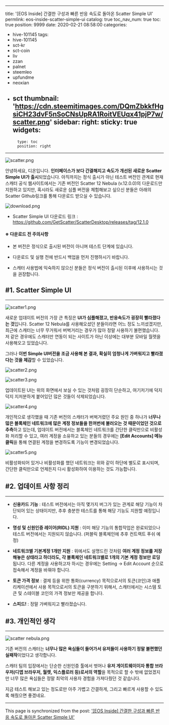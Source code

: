 
---
title: '[EOS Inside] 간결한 구성과 빠른 반응 속도로 돌아온 Scatter Simple UI'
permlink: eos-inside-scatter-simple-ui
catalog: true
toc_nav_num: true
toc: true
position: 9999
date: 2020-02-21 08:58:00
categories:
- hive-101145
tags:
- hive-101145
- sct-kr
- sct-coin
- liv
- zzan
- palnet
- steemleo
- upfundme
- neoxian
- sct
thumbnail: 'https://cdn.steemitimages.com/DQmZbkkfHgsiCH23dvF5nSoCNsUpRA1RoitVEUqx41pjP7w/scatter.png'
sidebar:
    right:
        sticky: true
widgets:
    -
        type: toc
        position: right
---


![scatter.png](https://cdn.steemitimages.com/DQmZbkkfHgsiCH23dvF5nSoCNsUpRA1RoitVEUqx41pjP7w/scatter.png)


안녕하세요, 디온입니다. **인터페이스가 보다 간결해지고 속도가 개선된 새로운 Scatter Simple UI가 출시**되었습니다. 아직까지는 정식 출시가 아닌 테스트 버전인 관계로 현재 스캐터 공식 웹사이트에서는 기존 버전인  Scatter 12 Nebula (v.12.0.0)의 다운로드만 지원하고 있지만, 혹시라도 새로운 심플 버전을 체험해보고 싶으신 분들은 아래의 Scatter Github링크를 통해 다운로드 받으실 수 있습니다. 

![download.png](https://cdn.steemitimages.com/DQmZ4o7PZaTiQv3s1wL7v5Kh5g6A6DKdimgqewJHR52MvVT/download.png)

- Scatter Simple UI 다운로드 링크 : https://github.com/GetScatter/ScatterDesktop/releases/tag/12.1.0

#### ※ 다운로드 전 주의사항

- 본 버전은 정식으로 출시된 버전이 아니며 테스트 단계에 있습니다.

- 다운로드 및 실행 전에 반드시 백업을 먼저 진행하시기 바랍니다.

-  스캐터 사용법에 익숙하지 않으신 분들은 정식 버전이 출시된 이후에 사용하시는 것을 권장합니다.

## #1. Scatter Simple UI
---

![scatter1.png](https://cdn.steemitimages.com/DQmXVQWqsCx4dushNkSpgJZpZYT4Bh1JDW3mRSNir8mDoyc/scatter1.png)

새로운 업데이트 버전의 가장 큰 특징은 **UI가 심플해졌고, 반응속도가 굉장히 빨라졌다는 것**입니다. Scatter 12 Nebula를 사용해오셨던 분들이라면 어느 정도 느끼셨겠지만, 최근에 스캐터는 너무 무거워서 버벅거리는 경우가 많아 정말 사용하기 불편했습니다. 저 같은 경우에도 스캐터만 연동이 되는 사이트가 아닌 이상에는 대부분 모바일 월렛을 사용해오고 있었습니다.

그러나 **이번 Simple UI버전을 조금 사용해 본 결과, 확실히 엄청나게 가벼워지고 빨라졌다는 것을 체감**할 수 있었습니다. 

![scatter2.png](https://cdn.steemitimages.com/DQmW1qGWxhtvTaeVXJMooPF3Xsjxc6CC56GqevRXcf4Fxvf/scatter2.png) 

 ![scatter3.png](https://cdn.steemitimages.com/DQmbFfqHMEBsWr7TKBW4MsMvVyYrk7TYsE3hCwnNU3erhV6/scatter3.png)

업데이트된 UI는 위의 화면에서 보실 수 있는 것처럼 굉장히 단순하고, 여기저기에 덕지덕지 지저분하게 붙어있던 많은 것들이 삭제되었습니다. 

![scatter4.png](https://cdn.steemitimages.com/DQmWkLhVeMS2aJFNdSotdnaW32ELN3nbFvCrhoEoxwTPxhs/scatter4.png)

개인적으로 생각했을 때 기존 버전의 스캐터가 버벅거렸던 주요 원인 중 하나가 **너무나 많은 블록체인 네트워크에 많은 계정 정보들을 한꺼번에 불러오는 것 때문이었던 것으로 추측**하고 있는데, 업데이트 버전에서는 블록체인 네트워크를 간단한 클릭만으로 비활성화 처리할 수 있고, 여러 계정을 소유하고 있는 분들의 경우에는 **[Edit Accounts] 메뉴 클릭**을 통해 연결된 계정을 변경하도록 기능이 변경되었습니다.

![scatter5.png](https://cdn.steemitimages.com/DQmQVETGfrQm2ddFLUgM9rf7wjRwriGLrEUTgC3LRysuMqi/scatter5.png)

비활성화되어 있거나 비활성화를 했던 네트워크는 위와 같이 하단에 별도로 표시되며, 간단한 클릭만으로 언제든지 다시 활성화하여 이용하는 것도 가능합니다.

## #2. 업데이트 사항 정리
---

- **신용카드 기능** : 테스트 버전에서는 아직 몇가지 버그가 있는 관계로 해당 기능이 차단되어 있는 상태이지만, 추후 충분한 테스트를 통해 해당 기능도 지원할 예정입니다.

- **명성 및 신원인증 레이어(RIDL) 지원** : 이미 해당 기능의 통합작업은 완료되었으나 테스트 버전에서는 지원되지 않습니다. (퍼블릭 블록체인에 추후 컨트랙트 푸쉬 예정)

- **네트워크별 기본계정 1개만 지원** : 위에서도 설명드린 것처럼 **여러 계정 정보를 저장해놓은 상태라고 하더라도, 각 블록체인 네트워크별로 1개의 기본 계정 정보만 로딩**됩니다. 다른 계정을 사용하고자 하시는 경우에는 Setting → Edit Account 순으로 접속해서 계정을 바꿔야 합니다.

- **토큰 가격 정보** : 결제 등을 위한 통화(currency) 목적으로서의 토큰(코인)과 애플리케이션에서 사용 목적으로서의 토큰을 구분하기 위해서, 스캐터에서는 시스템 토큰 및 스테이블 코인의 가격 정보만 제공을 합니다. 

- **스피드!** : 정말 가벼워지고 빨라졌습니다.

## #3. 개인적인 생각
---

![scatter nebula.png](https://cdn.steemitimages.com/DQmeSP6vmGMdWhiX8myZihK2pzAP44nkCywH55cH5JnMYTt/scatter%20nebula.png)

기존 버전의 스캐터는 **너무나 많은 욕심들이 들어가서 유저들이 사용하기 정말 불편했던 실패작**이었다고 생각합니다. 

스캐터 팀의 입장에서는 단순한 신원인증 툴에서 벗어나 **유저 게이트웨이이자 통합 브라우저(디앱 브라우저, 월렛, 익스플로러 등)로서의 역할**을 목적으로 할 수 밖에 없었겠지만 너무 많은 욕심들은 정말 최악의 사용자 경험을 가져다줬던 것 같습니다.

지금 테스트 해보고 있는 정도로만 아주 가볍고 간결하게, 그리고 빠르게 사용할 수 있도록 해줬으면 좋겠네요.

- - -

This page is synchronized from the post: ['[EOS Inside] 간결한 구성과 빠른 반응 속도로 돌아온 Scatter Simple UI'](https://steemit.com/@donekim/eos-inside-scatter-simple-ui)
